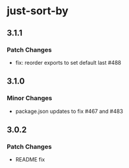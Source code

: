 # just-sort-by

## 3.1.1

### Patch Changes

- fix: reorder exports to set default last #488

## 3.1.0

### Minor Changes

- package.json updates to fix #467 and #483

## 3.0.2

### Patch Changes

- README fix
